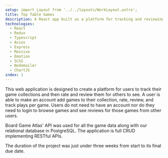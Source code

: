 ```yaml
---
setup: import Layout from '../../layouts/WorkLayout.astro';
title: Top Table Games
description: A React app built as a platform for tracking and reviewing table top games. Technologies include Redux, Typescript, Nodejs with Express along with more.  
technologies:
  - React
  - Redux
  - Typescript
  - Axios
  - Express
  - Massive
  - Emotion
  - SCSS
  - Nodemailer
  - ChartJS
index: 1
---
```


This web application is designed to create a platform for users to track their game collections and then rate and review them for others to see. A user is able to make an account add games to their collection, rate, review, and track plays per game. Users do not need to have an account nor do they need to login to browse games and see reviews for those games from other users.

Board Game Atlas' API was used for all the game data along with our relational database in PostgreSQL. The application is full CRUD implementing RESTful APIs.

The duration of the project was just under three weeks from start to its final due date.
